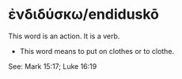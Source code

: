 # ἐνδιδύσκω/endiduskō
This word is an action. It is a verb.

* This word means to put on clothes or to clothe. 

See: Mark 15:17; Luke 16:19
